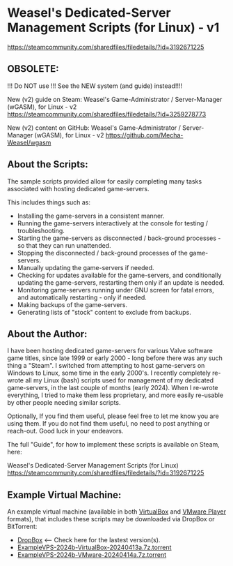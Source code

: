 Weasel's Dedicated-Server Management Scripts (for Linux) - v1
========================================================
https://steamcommunity.com/sharedfiles/filedetails/?id=3192671225

OBSOLETE:
--------

!!! Do NOT use !!!
See the NEW system (and guide) instead!!!!

New (v2) guide on Steam:
Weasel's Game-Administrator / Server-Manager (wGASM), for Linux - v2
https://steamcommunity.com/sharedfiles/filedetails/?id=3259278773

New (v2) content on GitHub:
Weasel's Game-Administrator / Server-Manager (wGASM), for Linux - v2
https://github.com/Mecha-Weasel/wgasm


About the Scripts:
-----------------

The sample scripts provided allow for easily completing many tasks associated with hosting dedicated game-servers.

This includes things such as:
 * Installing the game-servers in a consistent manner.
 * Running the game-servers interactively at the console for testing / troubleshooting.
 * Starting the game-servers as disconnected / back-ground processes - so that they can run unattended.
 * Stopping the disconnected / back-ground processes of the game-servers.
 * Manually updating the game-servers if needed.
 * Checking for updates available for the game-servers, and conditionally updating the game-servers, restarting them only if an update is needed.
 * Monitoring game-servers running under GNU screen for fatal errors, and automatically restarting - only if needed.
 * Making backups of the game-servers.
 * Generating lists of "stock" content to exclude from backups.

About the Author:
----------------

I have been hosting dedicated game-servers for various Valve software game titles, since late 1999 or early 2000 - long before there was any such thing a "Steam".
I switched from attempting to host game-servers on Windows to Linux, some time in the early 2000's.
I recently completely re-wrote all my Linux (bash) scripts used for management of my dedicated game-servers, in the last couple of months (early 2024).
When I re-wrote everything, I tried to make them less proprietary, and more easily re-usable by other people needing similar scripts.

Optionally, If you find them useful, please feel free to let me know you are using them.
If you do not find them useful, no need to post anything or reach-out. Good luck in your endeavors.

The full "Guide", for how to implement these scripts is available on Steam, here:

Weasel's Dedicated-Server Management Scripts (for Linux)
https://steamcommunity.com/sharedfiles/filedetails/?id=3192671225

Example Virtual Machine:
-----------------------

An example virtual machine (available in both [VirtualBox](https://www.virtualbox.org/wiki/Downloads) and [VMware Player](https://en.wikipedia.org/wiki/VMware_Workstation_Player) formats), that includes these scripts may be downloaded via DropBox or BitTorrent:
- [DropBox](https://www.dropbox.com/sh/26x2qoxt9koynxv/AAB59xue-IEnIeJ9Of6imlqMa?dl=0) <-- Check here for the lastest version(s).
- [ExampleVPS-2024b-VirtualBox-20240413a.7z.torrent](https://www.dropbox.com/scl/fi/h97jvnws3fx98yu7jafdb/ExampleVPS-2024b-VirtualBox-20240413a.7z.torrent?rlkey=akpmgnw273zb1igr7ckcqucr7&dl=1)
- [ExampleVPS-2024b-VMware-20240414a.7z.torrent](https://www.dropbox.com/scl/fi/sfbhnrh3jzzdko7674e6j/ExampleVPS-2024b-VMware-20240414a.7z.torrent?rlkey=ibldj0fndhu23jtezn5hd8dgf&dl=1)




